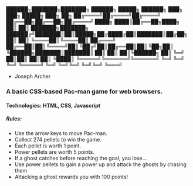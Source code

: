 ██████╗███████╗███████╗ ██████╗ █████╗ ██████╗ ███╗ ███╗ █████╗ ███╗ ██╗
██╔════╝██╔════╝██╔════╝ ██╔══██╗██╔══██╗██╔════╝ ████╗ ████║██╔══██╗████╗ ██║
██║ ███████╗███████╗ ██████╔╝███████║██║█████╗██╔████╔██║███████║██╔██╗ ██║
██║ ╚════██║╚════██║ ██╔═══╝ ██╔══██║██║╚════╝██║╚██╔╝██║██╔══██║██║╚██╗██║
╚██████╗███████║███████║ ██║ ██║ ██║╚██████╗ ██║ ╚═╝ ██║██║ ██║██║ ╚████║
╚═════╝╚══════╝╚══════╝ ╚═╝ ╚═╝ ╚═╝ ╚═════╝ ╚═╝ ╚═╝╚═╝ ╚═╝╚═╝ ╚═══╝

- Joseph Archer

### A basic CSS-based Pac-man game for web browsers.

#### Technologies: HTML, CSS, Javascript

##### Rules:

- Use the arrow keys to move Pac-man.
- Collect 274 pellets to win the game.
- Each pellet is worth 1 point.
- Power pellets are worth 5 points.
- If a ghost catches before reaching the goal, you lose...
- Use power pellets to gain a power up and attack the ghosts by chasing them
- Attacking a ghost rewards you with 100 points!
